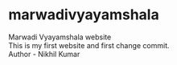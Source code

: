 # marwadivyayamshala
Marwadi Vyayamshala website
<br>
This is my first website and first change commit.
<br>
Author - Nikhil Kumar
